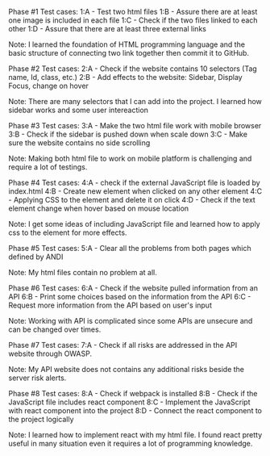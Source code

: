 Phase #1
  Test cases:
  1:A - Test two html files
  1:B - Assure there are at least one image is included in each file
  1:C - Check if the two files linked to each other
  1:D - Assure that there are at least three external links
  
  Note:
  I learned the foundation of HTML programming language and the basic structure of connecting two link together then commit it to GitHub.
  
  Phase #2
    Test cases:
    2:A - Check if the website contains 10 selectors (Tag name, Id, class, etc.)
    2:B - Add effects to the website: Sidebar, Display Focus, change on hover
    
  Note:
  There are many selectors that I can add into the project. I learned how sidebar works and some user intereaction
   
  Phase #3
     Test cases:
     3:A - Make the two html file work with mobile browser
     3:B - Check if the sidebar is pushed down when scale down
     3:C - Make sure the website contains no side scrolling
     
  Note:
  Making both html file to work on mobile platform is challenging and require a lot of testings. 
  
  Phase #4
      Test cases:
      4:A - check if the external JavaScript file is loaded by index.html
      4:B - Create new element when clicked on any other element
      4:C - Applying CSS to the element and delete it on click
      4:D - Check if the text element change when hover based on mouse location
      
  Note:
  I get some ideas of including JavaScript file and learned how to apply css to the element for more effects.
  
  Phase #5
      Test cases:
      5:A - Clear all the problems from both pages which defined by ANDI
      
  Note:
  My html files contain no problem at all.
  
  Phase #6
      Test cases:
      6:A - Check if the website pulled information from an API
      6:B - Print some choices based on the information from the API
      6:C - Request more information from the API based on user's input
      
  Note:
  Working with API is complicated since some APIs are unsecure and can be changed over times.
  
  Phase #7
      Test cases:
      7:A - Check if all risks are addressed in the API website through OWASP.
      
  Note:
  My API website does not contains any additional risks beside the server risk alerts. 
  
  Phase #8
      Test cases:
      8:A - Check if webpack is installed
      8:B - Check if the JavaScript file includes react component
      8:C - Implement the JavaScript with react component into the project
      8:D - Connect the react component to the project logically
      
  Note: 
  I learned how to implement react with my html file. I found react pretty useful in many situation even it requires a lot of programming knowledge. 
  
  
